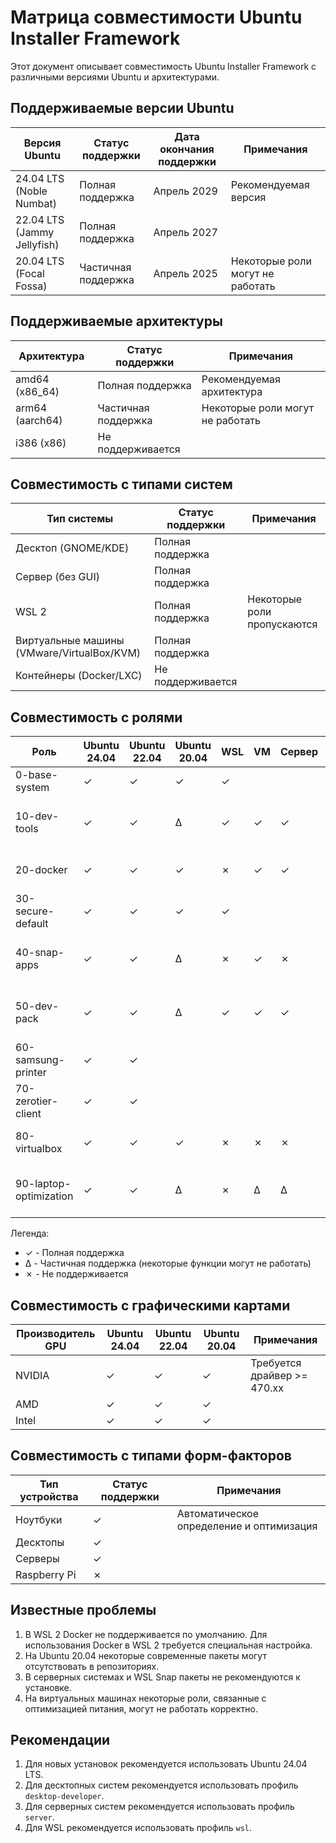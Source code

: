 # Матрица совместимости Ubuntu Installer Framework

Этот документ описывает совместимость Ubuntu Installer Framework с различными версиями Ubuntu и архитектурами.

## Поддерживаемые версии Ubuntu

| Версия Ubuntu | Статус поддержки | Дата окончания поддержки | Примечания |
|---------------|------------------|---------------------------|------------|
| 24.04 LTS (Noble Numbat) | Полная поддержка | Апрель 2029 | Рекомендуемая версия |
| 22.04 LTS (Jammy Jellyfish) | Полная поддержка | Апрель 2027 | |
| 20.04 LTS (Focal Fossa) | Частичная поддержка | Апрель 2025 | Некоторые роли могут не работать |

## Поддерживаемые архитектуры

| Архитектура | Статус поддержки | Примечания |
|-------------|------------------|------------|
| amd64 (x86_64) | Полная поддержка | Рекомендуемая архитектура |
| arm64 (aarch64) | Частичная поддержка | Некоторые роли могут не работать |
| i386 (x86) | Не поддерживается | |

## Совместимость с типами систем

| Тип системы | Статус поддержки | Примечания |
|-------------|------------------|------------|
| Десктоп (GNOME/KDE) | Полная поддержка | |
| Сервер (без GUI) | Полная поддержка | |
| WSL 2 | Полная поддержка | Некоторые роли пропускаются |
| Виртуальные машины (VMware/VirtualBox/KVM) | Полная поддержка | |
| Контейнеры (Docker/LXC) | Не поддерживается | |

## Совместимость с ролями

| Роль | Ubuntu 24.04 | Ubuntu 22.04 | Ubuntu 20.04 | WSL | VM | Сервер | Примечания |
|------|--------------|--------------|--------------|-----|----|--------|------------|
| 0-base-system | ✓ | ✓ | ✓ | ✓ | |
| 10-dev-tools | ✓ | ✓ | Δ | ✓ | ✓ | ✓ | На Ubuntu 20.04 некоторые пакеты могут отсутствовать |
| 20-docker | ✓ | ✓ | ✓ | ✗ | ✓ | ✓ | В WSL Docker не поддерживается по умолчанию |
| 30-secure-default | ✓ | ✓ | ✓ | ✓ | |
| 40-snap-apps | ✓ | ✓ | Δ | ✗ | ✓ | ✗ | В серверных системах и WSL Snap не рекомендуются |
| 50-dev-pack | ✓ | ✓ | Δ | ✓ | ✓ | ✓ | На Ubuntu 20.04 некоторые пакеты могут отсутствовать |
| 60-samsung-printer | ✓ | ✓ | |
| 70-zerotier-client | ✓ | ✓ | |
| 80-virtualbox | ✓ | ✓ | ✓ | ✗ | ✗ | ✗ | Не устанавливается в WSL и VM |
| 90-laptop-optimization | ✓ | ✓ | Δ | ✗ | Δ | Δ | В VM может не работать оптимизация питания |

Легенда:
- ✓ - Полная поддержка
- Δ - Частичная поддержка (некоторые функции могут не работать)
- ✗ - Не поддерживается

## Совместимость с графическими картами

| Производитель GPU | Ubuntu 24.04 | Ubuntu 22.04 | Ubuntu 20.04 | Примечания |
|-------------------|--------------|--------------|--------------|------------|
| NVIDIA | ✓ | ✓ | ✓ | Требуется драйвер >= 470.xx |
| AMD | ✓ | ✓ | ✓ | |
| Intel | ✓ | ✓ | ✓ | |

## Совместимость с типами форм-факторов

| Тип устройства | Статус поддержки | Примечания |
|---------------|------------------|------------|
| Ноутбуки | ✓ | Автоматическое определение и оптимизация |
| Десктопы | ✓ | |
| Серверы | ✓ | |
| Raspberry Pi | ✗ | |

## Известные проблемы

1. В WSL 2 Docker не поддерживается по умолчанию. Для использования Docker в WSL 2 требуется специальная настройка.
2. На Ubuntu 20.04 некоторые современные пакеты могут отсутствовать в репозиториях.
3. В серверных системах и WSL Snap пакеты не рекомендуются к установке.
4. На виртуальных машинах некоторые роли, связанные с оптимизацией питания, могут не работать корректно.

## Рекомендации

1. Для новых установок рекомендуется использовать Ubuntu 24.04 LTS.
2. Для десктопных систем рекомендуется использовать профиль `desktop-developer`.
3. Для серверных систем рекомендуется использовать профиль `server`.
4. Для WSL рекомендуется использовать профиль `wsl`.